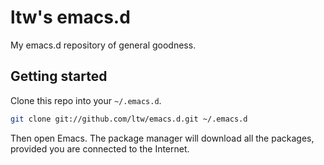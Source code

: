 # ltw's emacs.d

My emacs.d repository of general goodness.

## Getting started

Clone this repo into your `~/.emacs.d`.

```sh
git clone git://github.com/ltw/emacs.d.git ~/.emacs.d
```

Then open Emacs. The package manager will download all the packages, provided you are connected to the Internet.
